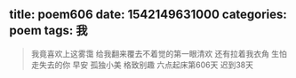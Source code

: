 title: poem606
date: 1542149631000
categories: poem
tags: 我
---
> 我竟喜欢上这雾霭
给我翻来覆去不着觉的第一眼清欢
还有拉着我衣角
生怕走失去的你
早安
孤独小美
格致别趣
六点起床第606天 迟到38天